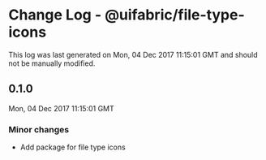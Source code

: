 # Change Log - @uifabric/file-type-icons

This log was last generated on Mon, 04 Dec 2017 11:15:01 GMT and should not be manually modified.

## 0.1.0
Mon, 04 Dec 2017 11:15:01 GMT

### Minor changes

- Add package for file type icons

